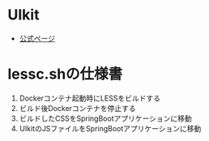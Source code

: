 # UIkit
* [公式ページ](https://getuikit.com/)

# lessc.shの仕様書

1. Dockerコンテナ起動時にLESSをビルドする
1. ビルド後Dockerコンテナを停止する
1. ビルドしたCSSをSpringBootアプリケーションに移動
1. UIkitのJSファイルをSpringBootアプリケーションに移動
